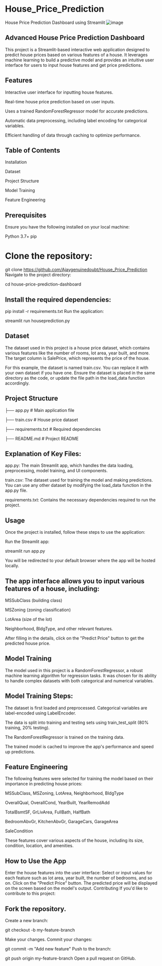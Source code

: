 # House_Price_Prediction
House Price Prediction Dashboard using Streamlit
![image](https://github.com/user-attachments/assets/4608177a-4f69-4638-9d73-2962a341bbc3)

## Advanced House Price Prediction Dashboard

This project is a Streamlit-based interactive web application designed to predict house prices based on various features of a house. It leverages machine learning to build a predictive model and provides an intuitive user interface for users to input house features and get price predictions.

## Features

Interactive user interface for inputting house features.

Real-time house price prediction based on user inputs.

Uses a trained RandomForestRegressor model for accurate predictions.

Automatic data preprocessing, including label encoding for categorical variables.

Efficient handling of data through caching to optimize performance.

## Table of Contents

Installation

Dataset

Project Structure

Model Training

Feature Engineering

## Prerequisites
Ensure you have the following installed on your local machine:

Python 3.7+
pip

# Clone the repository:


git clone    https://github.com/Ajaygenuinedoubt/House_Price_Prediction
Navigate to the project directory:



cd house-price-prediction-dashboard

## Install the required dependencies:


pip install -r requirements.txt
Run the application:


streamlit run houseprediction.py

## Dataset

The dataset used in this project is a house price dataset, which contains various features like the number of rooms, lot area, year built, and more. The target column is SalePrice, which represents the price of the house.

For this example, the dataset is named train.csv. You can replace it with your own dataset if you have one. Ensure the dataset is placed in the same directory as the code, or update the file path in the load_data function accordingly.

## Project Structure


├── app.py              # Main application file

├── train.csv           # House price dataset

├── requirements.txt    # Required dependencies

├── README.md           # Project README

## Explanation of Key Files:

app.py: The main Streamlit app, which handles the data loading, preprocessing, model training, and UI components.

train.csv: The dataset used for training the model and making predictions. You can use any other dataset by modifying the load_data function in the app.py file.

requirements.txt: Contains the necessary dependencies required to run the project.

## Usage

Once the project is installed, follow these steps to use the application:

Run the Streamlit app:


streamlit run app.py

You will be redirected to your default browser where the app will be hosted locally.

## The app interface allows you to input various features of a house, including:

MSSubClass (building class)

MSZoning (zoning classification)

LotArea (size of the lot)

Neighborhood, BldgType, and other relevant features.

After filling in the details, click on the "Predict Price" button to get the predicted house price.

## Model Training

The model used in this project is a RandomForestRegressor, a robust machine learning algorithm for regression tasks. It was chosen for its ability to handle complex datasets with both categorical and numerical variables.

## Model Training Steps:

The dataset is first loaded and preprocessed. Categorical variables are label-encoded using LabelEncoder.

The data is split into training and testing sets using train_test_split (80% training, 20% testing).

The RandomForestRegressor is trained on the training data.

The trained model is cached to improve the app's performance and speed up predictions.

## Feature Engineering

The following features were selected for training the model based on their importance in predicting house prices:

MSSubClass, MSZoning, LotArea, Neighborhood, BldgType

OverallQual, OverallCond, YearBuilt, YearRemodAdd

TotalBsmtSF, GrLivArea, FullBath, HalfBath

BedroomAbvGr, KitchenAbvGr, GarageCars, GarageArea

SaleCondition

These features cover various aspects of the house, including its size, condition, location, and amenities.

## How to Use the App

Enter the house features into the user interface:
Select or input values for each feature such as lot area, year built, the number of bedrooms, and so on.
Click on the "Predict Price" button.
The predicted price will be displayed on the screen based on the model's output.
Contributing
If you'd like to contribute to this project:

## Fork the repository.

Create a new branch:

git checkout -b my-feature-branch

Make your changes.
Commit your changes:

git commit -m "Add new feature"
Push to the branch:

git push origin my-feature-branch
Open a pull request on GitHub.
